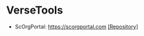 # VerseTools

- ScOrgPortal: https://scorgportal.com [[Repository]](https://github.com/versetools/scorgportal)
